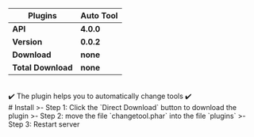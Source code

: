 | **Plugins** | **Auto Tool** |
| --- | --- |
| **API** | **4.0.0** |
| **Version** | **0.0.2** |
| **Download** | **none** |
| **Total Download** | **none** |
<br>
✔️ The plugin helps you to automatically change tools ✔️
<br>
# Install
>- Step 1: Click the `Direct Download` button to download the plugin
>- Step 2: move the file `changetool.phar` into the file `plugins`
>- Step 3: Restart server

<br>
 

